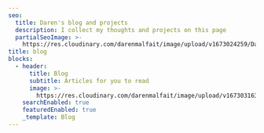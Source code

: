 ```yaml
---
seo:
  title: Daren's blog and projects
  description: I collect my thoughts and projects on this page
  partialSeoImage: >-
    https://res.cloudinary.com/darenmalfait/image/upload/v1673024259/Daren_plastic_telephone_pixar_style_3d_render_solid_background_2a4a2aae-a901-4c18-8bd3-a1da71c0e269_ewxxkk.png
title: blog
blocks:
  - header:
      title: Blog
      subtitle: Articles for you to read
      image: >-
        https://res.cloudinary.com/darenmalfait/image/upload/v1673031632/Daren_plastic_typewriter_pixar_style_3render_solid_background_83bf3412-dcf8-4d92-9216-c4512f8bec4e-removebg-preview_wnz1yd.png
    searchEnabled: true
    featuredEnabled: true
    _template: Blog
---
```



